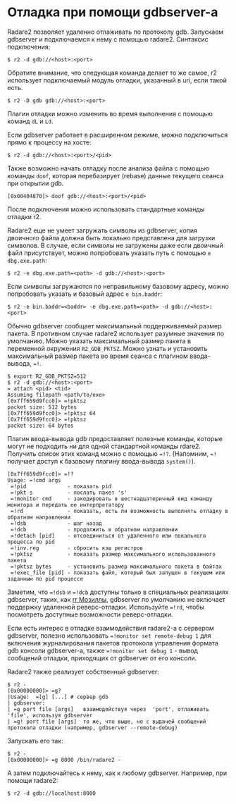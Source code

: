 # Отладка при помощи gdbserver-а

Radare2 позволяет удаленно отлаживать по протоколу gdb. Запускаем gdbserver и подключаемся к нему с помощью radare2. Синтаксис подключения:

```
$ r2 -d gdb://<host>:<port>
```

Обратите внимание, что следующая команда делает то же самое, r2 использует подключаемый модуль отладки, указанный в uri, если такой есть.

```
$ r2 -D gdb gdb://<host>:<port>
```

Плагин отладки можно изменить во время выполнения с помощью команд `dL` и `Ld`.

Если gdbserver работает в расширенном режиме, можно подключиться прямо к процессу на хосте:

```
$ r2 -d gdb://<host>:<port>/<pid>
```

Также возможно начать отладку после анализа файла с помощью команды `doof`, которая перебазирует (rebase) данные текущего сеанса при открытии gdb.

```
[0x00404870]> doof gdb://<host>:<port>/<pid>
```

После подключения можно использовать стандартные команды отладки r2.

Radare2 еще не умеет загружать символы из gdbserver, копия двоичного файла должна быть локально представлена для загрузки символов. В случае, если символы не загружены даже если двоичный файл присутствует, можно попробовать указать путь с помощью `e dbg.exe.path`:

```
$ r2 -e dbg.exe.path=<path> -d gdb://<host>:<port>
```

Если символы загружаются по неправильному базовому адресу, можно попробовать указать и базовый адрес `e bin.baddr`:

```
$ r2 -e bin.baddr=<baddr> -e dbg.exe.path=<path> -d gdb://<host>:<port>
```

Обычно gdbserver сообщает максимальный поддерживаемый размер пакета. В противном случае radare2 использует разумные значения по умолчанию. Можно указать максимальный размер пакета в переменной окружения `R2_GDB_PKTSZ`. Можно узнать и установить максимальный размер пакета во время сеанса с плагином ввода-вывода, `=!`.

```
$ export R2_GDB_PKTSZ=512
$ r2 -d gdb://<host>:<port>
= attach <pid> <tid>
Assuming filepath <path/to/exe>
[0x7ff659d9fcc0]> =!pktsz
packet size: 512 bytes
[0x7ff659d9fcc0]> =!pktsz 64
[0x7ff659d9fcc0]> =!pktsz
packet size: 64 bytes
```

Плагин ввода-вывода gdb предоставляет полезные команды, которые могут не подходить ни для одной стандартной команды rdare2. Получить список этих команд можно с помощью
`=!?`. (Напомним, `=!` получает доступ к базовому плагину ввода-вывода `system()`).

```
[0x7ff659d9fcc0]> =!?
Usage: =!cmd args
 =!pid             - показать pid
 =!pkt s           - послать пакет 's'
 =!monitor cmd     - закодировать в шестнадцатеричный вид команду монитора и передать ее интерпретатору
 =!rd              - показать, есть ли возможность выполнять отладку в обратном направлении
 =!dsb             - шаг назад
 =!dcb             - продолжить в обратном направлении
 =!detach [pid]    - отсоединиться от удаленного или локального процесса по pid
 =!inv.reg         - сбросить кэш регистров
 =!pktsz           - показать размер максимального использованного пакета
 =!pktsz bytes     - установить размер максимального пакета в байтах
 =!exec_file [pid] - показать файл, который был запущен в текущем или заданным по pid процессе
```

Заметим, что `=!dsb` и `=!dcb` доступны только в специальных реализациях gdbserver, таких, как [rr Мозиллы](https://github.com/mozilla/rr), gdbserver по умолчанию не включает поддержку удаленной реверс-отладки.
Используйте `=!rd`, чтобы посмотреть доступные возможности реверс-отладки.

Если есть интерес в отладке взаимодействия radare2-а с сервером gdbserver, полезно использовать `=!monitor set remote-debug 1` для включения журналирования пакетов протокола управления формата gdb консоли gdbserver-а, также `=!monitor set debug 1` - вывод сообщений отладки, приходящих от gdbserver от его консоли.

Radare2 также реализует собственный gdbserver:

```
$ r2 -
[0x00000000]> =g?
|Usage:  =[g] [...] # сервер gdb
| gdbserver:
| =g port file [args]   взаимодействуя через  'port', отлаживать 'file', используя gdbserver
| =g! port file [args]  то же, что выше, но с выдачей сообщений протокола отладки (например, gdbserver --remote-debug)
```

Запускать его так:

```
$ r2 -
[0x00000000]> =g 8000 /bin/radare2 -
```

А затем подключайтесь к нему, как к любому gdbserver. Например, при помощи radare2:

```
$ r2 -d gdb://localhost:8000
```
